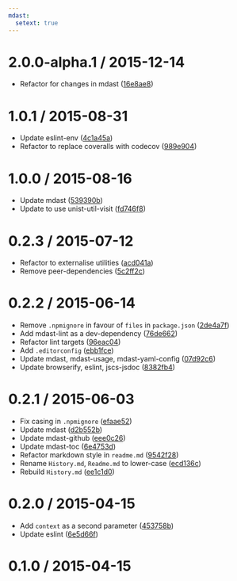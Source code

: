 ```yaml
---
mdast:
  setext: true
---
```


<!--lint disable no-multiple-toplevel-headings-->

2.0.0-alpha.1 / 2015-12-14
==========================

*   Refactor for changes in mdast ([16e8ae8](https://github.com/wooorm/mdast-zone/commit/16e8ae8))

1.0.1 / 2015-08-31
==================

*   Update eslint-env ([4c1a45a](https://github.com/wooorm/mdast-zone/commit/4c1a45a))
*   Refactor to replace coveralls with codecov ([989e904](https://github.com/wooorm/mdast-zone/commit/989e904))

1.0.0 / 2015-08-16
==================

*   Update mdast ([539390b](https://github.com/wooorm/mdast-zone/commit/539390b))
*   Update to use unist-util-visit ([fd746f8](https://github.com/wooorm/mdast-zone/commit/fd746f8))

0.2.3 / 2015-07-12
==================

*   Refactor to externalise utilities ([acd041a](https://github.com/wooorm/mdast-zone/commit/acd041a))
*   Remove peer-dependencies ([5c2ff2c](https://github.com/wooorm/mdast-zone/commit/5c2ff2c))

0.2.2 / 2015-06-14
==================

*   Remove `.npmignore` in favour of `files` in `package.json` ([2de4a7f](https://github.com/wooorm/mdast-zone/commit/2de4a7f))
*   Add mdast-lint as a dev-dependency ([76de662](https://github.com/wooorm/mdast-zone/commit/76de662))
*   Refactor lint targets ([96eac04](https://github.com/wooorm/mdast-zone/commit/96eac04))
*   Add `.editorconfig` ([ebb1fce](https://github.com/wooorm/mdast-zone/commit/ebb1fce))
*   Update mdast, mdast-usage, mdast-yaml-config ([07d92c6](https://github.com/wooorm/mdast-zone/commit/07d92c6))
*   Update browserify, eslint, jscs-jsdoc ([8382fb4](https://github.com/wooorm/mdast-zone/commit/8382fb4))

0.2.1 / 2015-06-03
==================

*   Fix casing in `.npmignore` ([efaae52](https://github.com/wooorm/mdast-zone/commit/efaae52))
*   Update mdast ([d2b552b](https://github.com/wooorm/mdast-zone/commit/d2b552b))
*   Update mdast-github ([eee0c26](https://github.com/wooorm/mdast-zone/commit/eee0c26))
*   Update mdast-toc ([6e4753d](https://github.com/wooorm/mdast-zone/commit/6e4753d))
*   Refactor markdown style in `readme.md` ([9542f28](https://github.com/wooorm/mdast-zone/commit/9542f28))
*   Rename `History.md`, `Readme.md` to lower-case ([ecd136c](https://github.com/wooorm/mdast-zone/commit/ecd136c))
*   Rebuild `History.md` ([ee1c1d0](https://github.com/wooorm/mdast-zone/commit/ee1c1d0))

0.2.0 / 2015-04-15
==================

*   Add `context` as a second parameter ([453758b](https://github.com/wooorm/mdast-zone/commit/453758b))
*   Update eslint ([6e5d66f](https://github.com/wooorm/mdast-zone/commit/6e5d66f))

0.1.0 / 2015-04-15
==================
